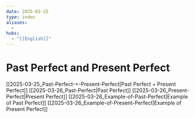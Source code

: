 ```yaml
---
date: 2025-03-25
type: index
aliases:
  -
hubs:
  - "[[English]]"
---
```


# Past Perfect and Present Perfect

[[2025-03-25_Past-Perfect-+-Present-Perfect|Past Perfect + Present Perfect]]
[[2025-03-26_Past-Perfect|Past Perfect]]
[[2025-03-26_Present-Perfect|Present Perfect]]
[[2025-03-26_Example-of-Past-Perfect|Example of Past Perfect]]
[[2025-03-26_Example-of-Present-Perfect|Example of Present Perfect]]
